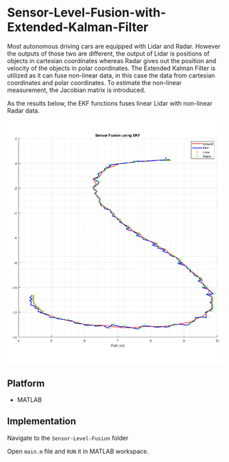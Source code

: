 # Sensor-Level-Fusion-with-Extended-Kalman-Filter
Most autonomous driving cars are equipped with Lidar and Radar. However the outputs of those two are different, the output of Lidar is positions of objects in cartesian coordinates whereas Radar gives out the position and velocity of the objects in polar coordinates. The Extended Kalman Filter is utilized as it can fuse non-linear data, in this case the data from cartesian coordinates and polar coordinates. To estimate the non-linear measurement, the Jacobian matrix is introduced. 

As the results below, the EKF functions fuses linear Lidar with non-linear Radar data.

<p align="center">
  <img src="ekf_sensorfusion.png"  />
</p>

## Platform
* MATLAB

## Implementation
 
Navigate to the ```Sensor-Level-Fusion``` folder

Open ```main.m``` file and ```RUN``` it in MATLAB workspace.
